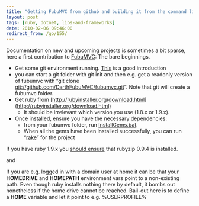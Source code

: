 ```yaml
---
title: "Getting FubuMVC from github and building it from the command line"
layout: post
tags: [ruby, dotnet, libs-and-frameworks]
date: 2010-02-06 09:46:00
redirect_from: /go/155/
---
```


Documentation on new and upcoming projects is sometimes a bit sparse, here a first contribution to [FubuMVC](http://fubumvc.com/): The bare beginnings.

*   Get some git environment running. [This](http://www.lostechies.com/blogs/jason_meridth/archive/2009/06/01/git-for-windows-developers-git-series-part-1.aspx) is a good introduction  
* you can start a git folder with git init and then e.g. get a readonly version of fubumvc with “git clone [git://github.com/DarthFubuMVC/fubumvc.git](git://github.com/DarthFubuMVC/fubumvc.git "git://github.com/DarthFubuMVC/fubumvc.git")”. Note that git will create a fubumvc folder.  
* Get ruby from [http://rubyinstaller.org/download.html](http://rubyinstaller.org/download.html)
    * It should be irrelevant which version you use (1.8.x or 1.9.x). 
* Once installed, ensure you have the necessary dependencies:
    * from your fubumvc folder, run [InstallGems.bat](http://github.com/DarthFubuMVC/fubumvc/blob/master/InstallGems.bat). 
    * When all the gems have been installed successfully, you can run “[rake](http://github.com/DarthFubuMVC/fubumvc/blob/master/rakefile.rb)” for the project 

If you have ruby 1.9.x you [should ensure](http://groups.google.com/group/fubumvc-devel/browse_thread/thread/45b29f5bc390c953) that rubyzip 0.9.4 is installed.

and

If you are e.g. logged in with a domain user at home it can be that your **HOMEDRIVE** and **HOMEPATH** environment vars point to a non-existing path. Even though ruby installs nothing there by default, it bombs out nonetheless if the home drive cannot be reached. Bail-out here is to define a **HOME** variable and let it point to e.g. %USERPROFILE%